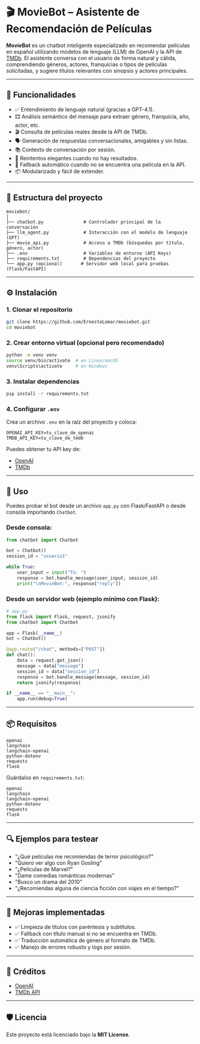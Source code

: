 # 🎬 MovieBot – Asistente de Recomendación de Películas

**MovieBot** es un chatbot inteligente especializado en recomendar películas en español utilizando modelos de lenguaje (LLM) de OpenAI y la API de [TMDb](https://www.themoviedb.org/). El asistente conversa con el usuario de forma natural y cálida, comprendiendo géneros, actores, franquicias o tipos de películas solicitadas, y sugiere títulos relevantes con sinopsis y actores principales.

---

## 🧠 Funcionalidades

- ✅ Entendimiento de lenguaje natural (gracias a GPT-4.1).
- 🎞️ Análisis semántico del mensaje para extraer género, franquicia, año, actor, etc.
- 🎬 Consulta de películas reales desde la API de TMDb.
- 🗣️ Generación de respuestas conversacionales, amigables y sin listas.
- 📚 Contexto de conversación por sesión.
- 🔁 Reintentos elegantes cuando no hay resultados.
- 🧰 Fallback automático cuando no se encuentra una película en la API.
- 📦 Modularizado y fácil de extender.

---

## 📁 Estructura del proyecto

```
moviebot/
│
├── chatbot.py               # Controlador principal de la conversación
├── llm_agent.py             # Interacción con el modelo de lenguaje (GPT)
├── movie_api.py             # Acceso a TMDb (búsquedas por título, género, actor)
├── .env                     # Variables de entorno (API Keys)
├── requirements.txt         # Dependencias del proyecto
└── app.py (opcional)       # Servidor web local para pruebas (Flask/FastAPI)
```

---

## ⚙️ Instalación

### 1. Clonar el repositorio

```bash
git clone https://github.com/ErnestoLomar/moviebot.git
cd moviebot
```

### 2. Crear entorno virtual (opcional pero recomendado)

```bash
python -m venv venv
source venv/bin/activate  # en Linux/macOS
venv\Scripts\activate     # en Windows
```

### 3. Instalar dependencias

```bash
pip install -r requirements.txt
```

### 4. Configurar `.env`

Crea un archivo `.env` en la raíz del proyecto y coloca:

```
OPENAI_API_KEY=tu_clave_de_openai
TMDB_API_KEY=tu_clave_de_tmdb
```

Puedes obtener tu API key de:

- [OpenAI](https://platform.openai.com/account/api-keys)
- [TMDb](https://www.themoviedb.org/settings/api)

---

## 🚀 Uso

Puedes probar el bot desde un archivo `app.py` con Flask/FastAPI o desde consola importando `Chatbot`.

### Desde consola:

```python
from chatbot import Chatbot

bot = Chatbot()
session_id = "usuario1"

while True:
    user_input = input("Tú: ")
    response = bot.handle_message(user_input, session_id)
    print("\nMovieBot:", response["reply"])
```

### Desde un servidor web (ejemplo mínimo con Flask):

```python
# app.py
from flask import Flask, request, jsonify
from chatbot import Chatbot

app = Flask(__name__)
bot = Chatbot()

@app.route("/chat", methods=["POST"])
def chat():
    data = request.get_json()
    message = data["message"]
    session_id = data["session_id"]
    response = bot.handle_message(message, session_id)
    return jsonify(response)

if __name__ == "__main__":
    app.run(debug=True)
```

---

## 📦 Requisitos

```
openai
langchain
langchain-openai
python-dotenv
requests
flask
```

Guárdalos en `requirements.txt`:

```
openai
langchain
langchain-openai
python-dotenv
requests
flask
```

---

## 🔍 Ejemplos para testear

- "¿Qué películas me recomiendas de terror psicológico?"
- "Quiero ver algo con Ryan Gosling"
- "¿Películas de Marvel?"
- "Dame comedias románticas modernas"
- "Busco un drama del 2010"
- "¿Recomiendas alguna de ciencia ficción con viajes en el tiempo?"

---

## 🔧 Mejoras implementadas

- ✅ Limpieza de títulos con paréntesis y subtítulos.
- ✅ Fallback con título manual si no se encuentra en TMDb.
- ✅ Traducción automática de género al formato de TMDb.
- ✅ Manejo de errores robusto y logs por sesión.

---

## 🤝 Créditos

- [OpenAI](https://openai.com/)
- [TMDb API](https://www.themoviedb.org/)

---

## 🛡️ Licencia

Este proyecto está licenciado bajo la **MIT License**.